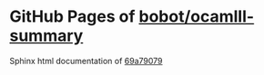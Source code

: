 GitHub Pages of [bobot/ocamlll-summary](https://github.com/bobot/ocamlll-summary.git)
===
Sphinx html documentation of [69a79079](https://github.com/bobot/ocamlll-summary/tree/69a79079a7cec0476b661f3a5f862bd735a00c3a)
